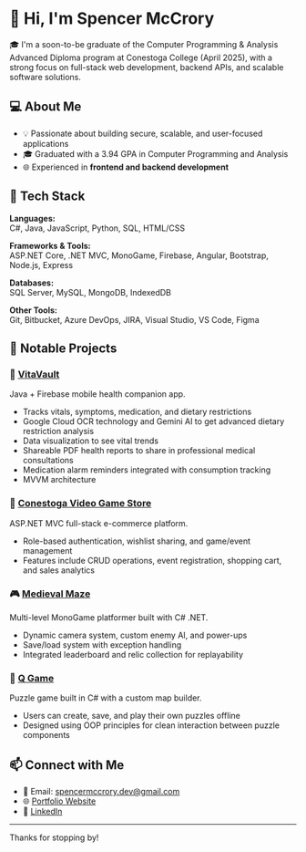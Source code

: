 # 👋 Hi, I'm Spencer McCrory

🎓 I'm a soon-to-be graduate of the Computer Programming & Analysis Advanced Diploma program at Conestoga College (April 2025), with a strong focus on full-stack web development, backend APIs, and scalable software solutions.

## 💻 About Me

- 💡 Passionate about building secure, scalable, and user-focused applications
- 🎓 Graduated with a 3.94 GPA in Computer Programming and Analysis
- 🌐 Experienced in **frontend and backend development**

## 🔧 Tech Stack

**Languages:**  
C#, Java, JavaScript, Python, SQL, HTML/CSS

**Frameworks & Tools:**  
ASP.NET Core, .NET MVC, MonoGame, Firebase, Angular, Bootstrap, Node.js, Express

**Databases:**  
SQL Server, MySQL, MongoDB, IndexedDB

**Other Tools:**  
Git, Bitbucket, Azure DevOps, JIRA, Visual Studio, VS Code, Figma

## 📌 Notable Projects

### 💊 [VitaVault](https://www.linkedin.com/posts/spencer-mccrory_vitavault-capstoneproject-androiddev-activity-7321231916676927490-_0s1)
Java + Firebase mobile health companion app.  
- Tracks vitals, symptoms, medication, and dietary restrictions
- Google Cloud OCR technology and Gemini AI to get advanced dietary restriction analysis
- Data visualization to see vital trends
- Shareable PDF health reports to share in professional medical consultations
- Medication alarm reminders integrated with consumption tracking  
- MVVM architecture
  
### 🛒 [Conestoga Video Game Store](https://github.com/SpencerMcCrory/Insight-CVGS)
ASP.NET MVC full-stack e-commerce platform.  
- Role-based authentication, wishlist sharing, and game/event management  
- Features include CRUD operations, event registration, shopping cart, and sales analytics

### 🎮 [Medieval Maze](https://github.com/SpencerMcCrory/Medieval-Maze)
Multi-level MonoGame platformer built with C# .NET.  
- Dynamic camera system, custom enemy AI, and power-ups  
- Save/load system with exception handling  
- Integrated leaderboard and relic collection for replayability

### 🧩 [Q Game](https://github.com/SpencerMcCrory/Q-Game)
Puzzle game built in C# with a custom map builder.  
- Users can create, save, and play their own puzzles offline  
- Designed using OOP principles for clean interaction between puzzle components

## 📫 Connect with Me

- 📧 Email: spencermccrory.dev@gmail.com  
- 🌐 [Portfolio Website](https://spencermccrory.github.io/)  
- 💼 [LinkedIn](https://www.linkedin.com/in/spencer-mccrory/)  

---

Thanks for stopping by!
